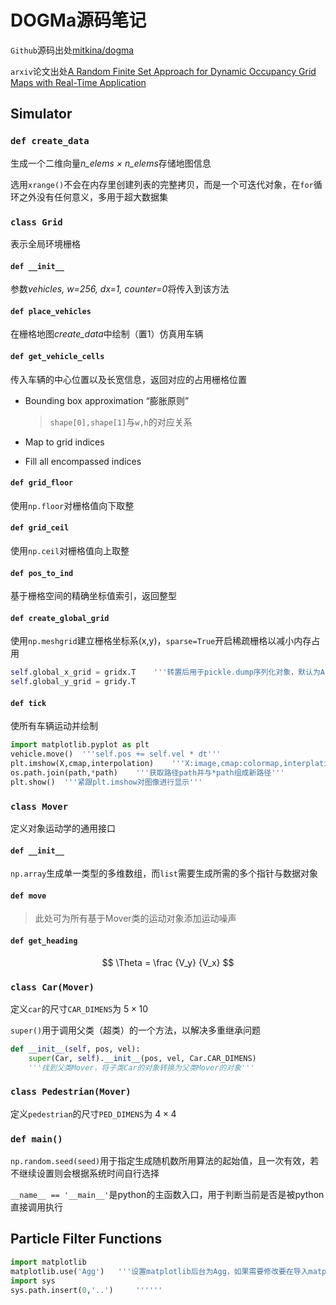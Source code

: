 # DOGMa源码笔记

`Github`源码出处[mitkina/dogma](mitkina/dogma)

`arxiv`论文出处[A Random Finite Set Approach for Dynamic Occupancy Grid Maps with Real-Time Application](https://arxiv.org/abs/1605.02406)

## Simulator

### `def create_data`

生成一个二维向量*n_elems × n_elems*存储地图信息

选用`xrange()`不会在内存里创建列表的完整拷贝，而是一个可迭代对象，在`for`循环之外没有任何意义，多用于超大数据集

### `class Grid`

表示全局环境栅格

#### `def __init__ `

参数*vehicles, w=256, dx=1, counter=0*将传入到该方法

#### `def place_vehicles`

在栅格地图*create_data*中绘制（置1）仿真用车辆

#### `def get_vehicle_cells`

传入车辆的中心位置以及长宽信息，返回对应的占用栅格位置

- Bounding box approximation “膨胀原则”

  > `shape[0],shape[1]`与`w,h`的对应关系

- Map to grid indices

- Fill all encompassed indices

#### `def grid_floor`

使用`np.floor`对栅格值向下取整

#### `def grid_ceil`

使用`np.ceil`对栅格值向上取整

#### `def pos_to_ind`

基于栅格空间的精确坐标值索引，返回整型

#### `def create_global_grid`

使用`np.meshgrid`建立栅格坐标系(x,y)，`sparse=True`开启稀疏栅格以减小内存占用

```python
self.global_x_grid = gridx.T	'''转置后用于pickle.dump序列化对象，默认为ASCⅡ协议'''
self.global_y_grid = gridy.T
```

#### `def tick`

使所有车辆运动并绘制

```python
import matplotlib.pyplot as plt
vehicle.move()	'''self.pos += self.vel * dt'''
plt.imshow(X,cmap,interpolation)	'''X:image,cmap:colormap,interplation:none对图像进行处理而不显示'''
os.path.join(path,*path)	'''获取路径path并与*path组成新路径'''
plt.show()	'''紧跟plt.imshow对图像进行显示'''
```

### `class Mover`

定义对象运动学的通用接口

#### `def __init__`

`np.array`生成单一类型的多维数组，而`list`需要生成所需的多个指针与数据对象

#### `def move`

> 此处可为所有基于Mover类的运动对象添加运动噪声

#### `def get_heading`

$$
\Theta = \frac {V_y} {V_x}
$$

### `class Car(Mover)`

定义`car`的尺寸`CAR_DIMENS`为 $5 \times 10$ 

`super()`用于调用父类（超类）的一个方法，以解决多重继承问题

```python
def __init__(self, pos, vel):
    super(Car, self).__init__(pos, vel, Car.CAR_DIMENS)
    '''找到父类Mover，将子类Car的对象转换为父类Mover的对象'''
```

### `class Pedestrian(Mover)`

定义`pedestrian`的尺寸`PED_DIMENS`为 $4 \times 4$ 

### `def main()`

`np.random.seed(seed)`用于指定生成随机数所用算法的起始值，且一次有效，若不继续设置则会根据系统时间自行选择

`__name__ == '__main__'`是python的主函数入口，用于判断当前是否是被python直接调用执行

## Particle Filter Functions

```python
import matplotlib
matplotlib.use('Agg')	'''设置matplotlib后台为Agg，如果需要修改要在导入matplotlib后第一时间设置'''
import sys
sys.path.insert(0,'..')		''''''
```


